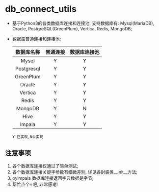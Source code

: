 # db_connect_utils
- 基于Python3的各类数据库连接和连接池, 支持数据库有: Mysql(MariaDB), Oracle, PostgreSQL(GreenPlum), Vertica, Redis, MongoDB;
- 数据库普通连接和连接池:
        
    | 数据库名称 | 普通连接 | 数据库连接池 |
    | :--------: | :------: | :----------: |
    |   Mysql    |    Y     |      Y       |
    |   Postgresql    |    Y     |      Y       |
    |   GreenPlum    |    Y     |      Y       |
    |   Oracle    |    Y     |      Y       |
    |   Vertica    |    Y     |      Y       |
    |   Redis    |    Y     |      Y       |
    |   MongoDB    |    Y     |      N       |
    |   Hive    |    Y     |      Y       |
    |   Impala    |    Y     |      Y       |
    
    `Y 已实现,N未实现` 
    
    
    
## 注意事项

1. 各个数据库连接仅通过了简单测试;
2. 各个数据库连接关键字参数有细微差别, 详见各封装类__init__方法;
3. pyimpala 数据库连接返回字典数据是字节;
4. 帮忙点个⭐️吧, 非常感谢!
